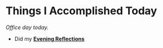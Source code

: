# Things I Accomplished Today

_Office day today._

- Did my **[Evening Reflections](../../routines/evening-reflections.md)**
